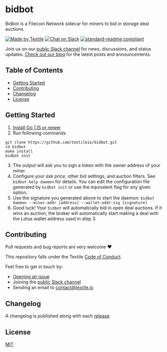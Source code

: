 # bidbot

Bidbot is a Filecoin Network sidecar for miners to bid in storage deal auctions.

[![Made by Textile](https://img.shields.io/badge/made%20by-Textile-informational.svg)](https://textile.io)
[![Chat on Slack](https://img.shields.io/badge/slack-slack.textile.io-informational.svg)](https://slack.textile.io)
[![standard-readme compliant](https://img.shields.io/badge/readme%20style-standard-brightgreen.svg)](https://github.com/RichardLitt/standard-readme)

Join us on our [public Slack channel](https://slack.textile.io/) for news, discussions, and status updates. [Check out our blog](https://blog.textile.io/) for the latest posts and announcements.

## Table of Contents

- [Getting Started](#getting-started)
- [Contributing](#contributing)
- [Changelog](#changelog)
- [License](#license)

## Getting Started

1. [Install Go 1.15 or newer](https://golang.org/doc/install)
2. Run following commands
```
git clone https://github.com/textileio/bidbot.git
cd bidbot
make install
bidbot init
```
3. The output will ask you to sign a token with the owner address of your miner.
4. Configure your _ask price_, other bid settings, and auction filters. See `bidbot help daemon` for details. You can edit the configuration file generated by `bidbot init` or use the equivalent flag for any given option.
5. Use the signature you generated above to start the daemon: `bidbot daemon --miner-addr [address] --wallet-addr-sig [signature]`
6. Good luck! Your `bidbot` will automatically bid in open deal auctions. If it wins an auction, the broker will automatically start making a deal with the Lotus wallet address used in step 3.

## Contributing

Pull requests and bug reports are very welcome ❤️

This repository falls under the Textile [Code of Conduct](./CODE_OF_CONDUCT.md).

Feel free to get in touch by:
-   [Opening an issue](https://github.com/textileio/bidbot/issues/new)
-   Joining the [public Slack channel](https://slack.textile.io/)
-   Sending an email to contact@textile.io

## Changelog

A changelog is published along with each [release](https://github.com/textileio/bidbot/releases).

## License

[MIT](LICENSE)
